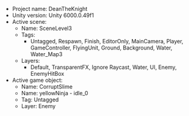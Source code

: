 <!-- UNITY CODE ASSIST INSTRUCTIONS START -->
- Project name: DeanTheKnight
- Unity version: Unity 6000.0.49f1
- Active scene:
  - Name: SceneLevel3
  - Tags:
    - Untagged, Respawn, Finish, EditorOnly, MainCamera, Player, GameController, FlyingUnit, Ground, Background, Water, Water_Map3
  - Layers:
    - Default, TransparentFX, Ignore Raycast, Water, UI, Enemy, EnemyHitBox
- Active game object:
  - Name: CorruptSlime
  - Name: yellowNinja - idle_0
  - Tag: Untagged
  - Layer: Enemy
<!-- UNITY CODE ASSIST INSTRUCTIONS END -->